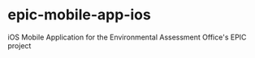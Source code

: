 # epic-mobile-app-ios
iOS Mobile Application for the Environmental Assessment Office's EPIC project
